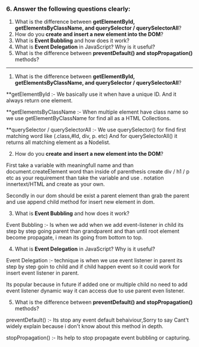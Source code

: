 

### 6. Answer the following questions clearly:

1. What is the difference between **getElementById, getElementsByClassName, and querySelector / querySelectorAll**?
2. How do you **create and insert a new element into the DOM**?
3. What is **Event Bubbling** and how does it work?
4. What is **Event Delegation** in JavaScript? Why is it useful?
5. What is the difference between **preventDefault() and stopPropagation()** methods?

---

1. What is the difference between **getElementById, getElementsByClassName, and querySelector / querySelectorAll**?

 **getElementById :-
 We basically use it when have a unique ID. And it always return one element.

**getElementsByClassName :-
When multiple element have class name so we use getElementByClassName for find
all as a HTML Collections.

**querySelector / querySelectorAll :- 
We use querySelector() for find first matching word like (.class,#Id, div, p. etc) 
And for querySelectorAll() it returns all matching element as a Nodelist.

2. How do you **create and insert a new element into the DOM**?

First take a variable with meaningfull name and than document.createElement word than
inside of parenthesis create div / h1 / p etc as your requirement than take the variable 
and use . notation innertext/HTML and create as your own.

Secondly in our dom should be  exist a parent element than grab the parent and use append
child method for insert new element in dom.

3. What is **Event Bubbling** and how does it work?

Event Bubbling :-  Is when we add when we add event-listener in child its step by step going parent than grandparent and than until root element become propagate, i mean its going from bottom to top.

4. What is **Event Delegation** in JavaScript? Why is it useful?

Event Delegation :- technique is when we use event listener in parent its step by step goin to child
and if child happen event so it could work for insert event listener in parent.

Its popular because in future if added one or multiple child no need to add event listener
dynamic way it can access due to use parent even listener. 

5. What is the difference between **preventDefault() and stopPropagation()** methods?

preventDefault() :- Its stop any event default behaiviour,Sorry to say Cant't widely
 explain because i don't know about this method in depth.

 stopPropagation() :- Its help to stop propagate event bubbling or capturing.

